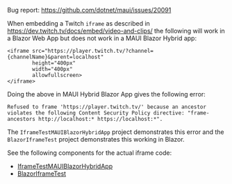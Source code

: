 Bug report: https://github.com/dotnet/maui/issues/20091

When embedding a Twitch `iframe` as described in https://dev.twitch.tv/docs/embed/video-and-clips/ the following will work in a Blazor Web App but does not work in a MAUI Blazor Hybrid app:

```
<iframe src="https://player.twitch.tv/?channel={channelName}&parent=localhost"
        height="400px"
        width="400px"
        allowfullscreen>
</iframe>
```

Doing the above in MAUI Hybrid Blazor App gives the following error:
```
Refused to frame 'https://player.twitch.tv/' because an ancestor violates the following Content Security Policy directive: "frame-ancestors http://localhost:* https://localhost:*".
```

The `IframeTestMAUIBlazorHybridApp` project demonstrates this error and the `BlazorIframeTest` project demonstrates this working in Blazor.

See the following components for the actual iframe code:
* [IframeTestMAUIBlazorHybridApp](https://github.com/pureooze/examples/blob/main/bug-reports/maui/twitch-iframe/IframeTestMAUIBlazorHybridApp/IframeTestMAUIBlazorHybridApp/Components/Pages/Home.razor)
* [BlazorIframeTest](https://github.com/pureooze/examples/blob/main/bug-reports/maui/twitch-iframe/BlazorIframeTest/BlazorIframeTest/Components/Pages/Home.razor)
